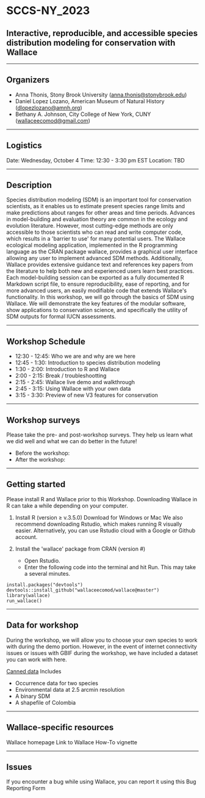 # SCCS-NY_2023
## Interactive, reproducible, and accessible species distribution modeling for conservation with Wallace
___
## Organizers
* Anna Thonis, Stony Brook University (anna.thonis@stonybrook.edu)
* Daniel Lopez Lozano, American Museum of Natural History (dlopezlozano@amnh.org)
* Bethany A. Johnson, City College of New  York, CUNY (wallaceecomod@gmail.com)
___
## Logistics
Date: Wednesday, October 4 
Time: 12:30 - 3:30 pm EST 
Location: TBD
___
## Description
Species distribution modeling (SDM) is an important tool for conservation scientists, as it enables us to estimate present species range limits and make predictions about ranges for other areas and time periods. Advances in model-building and evaluation theory are common in the ecology and evolution literature. However, most cutting-edge methods are only accessible to those scientists who can read and write computer code, which results in a 'barrier to use' for many potential users. The Wallace ecological modeling application, implemented in the R programming language as the CRAN package wallace, provides a graphical user interface allowing any user to implement advanced SDM methods. Additionally, Wallace provides extensive guidance text and references key papers from the literature to help both new and experienced users learn best practices. Each model-building session can be exported as a fully documented R Markdown script file, to ensure reproducibility, ease of reporting, and for more advanced users, an easily modifiable code that extends Wallace's functionality. In this workshop, we will go through the basics of SDM using Wallace. We will demonstrate the key features of the modular software, show applications to conservation science, and specifically the utility of SDM outputs for formal IUCN assessments.
___
## Workshop Schedule
* 12:30 - 12:45: Who we are and why are we here
* 12:45 - 1:30: Introduction to species distribution modeling
* 1:30 - 2:00: Introduction to R and Wallace
* 2:00 - 2:15: Break / troubleshootting
* 2:15 - 2:45: Wallace live demo and walkthrough
* 2:45 - 3:15: Using Wallace with your own data
* 3:15 - 3:30: Preview of new V3 features for conservation
___
## Workshop surveys
Please take the pre- and post-workshop surveys. They help us learn what we did well and what we can do better in the future!
* Before the workshop:
* After the workshop:
___
## Getting started
Please install R and Wallace prior to this Workshop. Downloading Wallace in R can take a while depending on your computer.

1. Install R (version ≥ v.3.5.0) Download for Windows or Mac We also recommend downloading Rstudio, which makes running R visually easier.
Alternatively, you can use Rstudio cloud with a Google or Github account.

2. Install the 'wallace' package from CRAN (version #)
   * Open Rstudio.
   * Enter the following code into the terminal and hit Run. This may take a several minutes.
     
```
install.packages("devtools")  
devtools::install_github("wallaceecomod/wallace@master")  
library(wallace)  
run_wallace()
```
___
## Data for workshop
During the workshop, we will allow you to choose your own species to work with during the demo portion. However, in the event of internet connectivity issues or issues with GBIF during the workshop, we have included a dataset you can work with here.

[Canned data](https://github.com/annathonis/annathonis.github.io/files/11556818/Intro.to.GIS.pdf)
Includes
* Occurrence data for two species
* Environmental data at 2.5 arcmin resolution
* A binary SDM
* A shapefile of Colombia
___
## Wallace-specific resources
Wallace homepage
Link to Wallace How-To vignette
___
## Issues
If you encounter a bug while using Wallace, you can report it using this Bug Reporting Form
